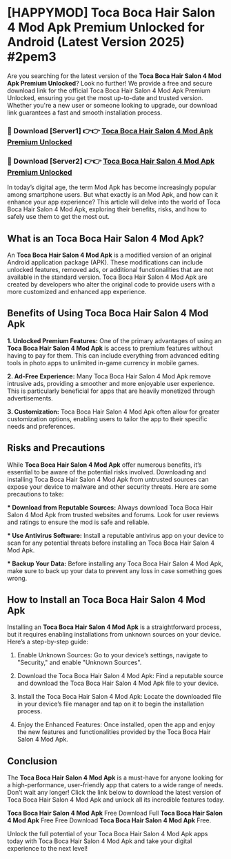# [HAPPYMOD] Toca Boca Hair Salon 4 Mod Apk Premium Unlocked for Android (Latest Version 2025) #2pem3

Are you searching for the latest version of the <strong>Toca Boca Hair Salon 4 Mod Apk Premium Unlocked</strong>? Look no further! We provide a free and secure download link for the official Toca Boca Hair Salon 4 Mod Apk Premium Unlocked, ensuring you get the most up-to-date and trusted version. Whether you're a new user or someone looking to upgrade, our download link guarantees a fast and smooth installation process.


<h3>🔴 Download [Server1] 👉👉 <a href="https://appsnew.pages.dev?q=Toca+Boca+Hair+Salon+4+Mod+Apk">Toca Boca Hair Salon 4 Mod Apk Premium Unlocked</a></h3>

<h3>🔴 Download [Server2] 👉👉 <a href="https://appsnew.pages.dev?q=Toca+Boca+Hair+Salon+4+Mod+Apk">Toca Boca Hair Salon 4 Mod Apk Premium Unlocked</a></h3>


In today’s digital age, the term Mod Apk has become increasingly popular among smartphone users. But what exactly is an Mod Apk, and how can it enhance your app experience? This article will delve into the world of Toca Boca Hair Salon 4 Mod Apk, exploring their benefits, risks, and how to safely use them to get the most out.


<h2>What is an Toca Boca Hair Salon 4 Mod Apk?</h2>

An <strong>Toca Boca Hair Salon 4 Mod Apk</strong> is a modified version of an original Android application package (APK). These modifications can include unlocked features, removed ads, or additional functionalities that are not available in the standard version. Toca Boca Hair Salon 4 Mod Apk are created by developers who alter the original code to provide users with a more customized and enhanced app experience.


<h2>Benefits of Using Toca Boca Hair Salon 4 Mod Apk</h2>

<strong> 1. Unlocked Premium Features:</strong> One of the primary advantages of using an <strong>Toca Boca Hair Salon 4 Mod Apk</strong> is access to premium features without having to pay for them. This can include everything from advanced editing tools in photo apps to unlimited in-game currency in mobile games.

<strong> 2. Ad-Free Experience:</strong> Many Toca Boca Hair Salon 4 Mod Apk remove intrusive ads, providing a smoother and more enjoyable user experience. This is particularly beneficial for apps that are heavily monetized through advertisements.

<strong> 3. Customization:</strong> Toca Boca Hair Salon 4 Mod Apk often allow for greater customization options, enabling users to tailor the app to their specific needs and preferences.


<h2>Risks and Precautions</h2>

While <strong>Toca Boca Hair Salon 4 Mod Apk</strong> offer numerous benefits, it’s essential to be aware of the potential risks involved. Downloading and installing Toca Boca Hair Salon 4 Mod Apk from untrusted sources can expose your device to malware and other security threats. Here are some precautions to take:

<strong> * Download from Reputable Sources:</strong> Always download Toca Boca Hair Salon 4 Mod Apk from trusted websites and forums. Look for user reviews and ratings to ensure the mod is safe and reliable.

<strong> * Use Antivirus Software:</strong> Install a reputable antivirus app on your device to scan for any potential threats before installing an Toca Boca Hair Salon 4 Mod Apk.

<strong> * Backup Your Data:</strong> Before installing any Toca Boca Hair Salon 4 Mod Apk, make sure to back up your data to prevent any loss in case something goes wrong.


<h2>How to Install an Toca Boca Hair Salon 4 Mod Apk</h2>

Installing an <strong>Toca Boca Hair Salon 4 Mod Apk</strong> is a straightforward process, but it requires enabling installations from unknown sources on your device. Here’s a step-by-step guide:

 1. Enable Unknown Sources: Go to your device’s settings, navigate to "Security," and enable "Unknown Sources".

 2. Download the Toca Boca Hair Salon 4 Mod Apk: Find a reputable source and download the Toca Boca Hair Salon 4 Mod Apk file to your device.

 3. Install the Toca Boca Hair Salon 4 Mod Apk: Locate the downloaded file in your device’s file manager and tap on it to begin the installation process.

 4. Enjoy the Enhanced Features: Once installed, open the app and enjoy the new features and functionalities provided by the Toca Boca Hair Salon 4 Mod Apk.


<h2><strong>Conclusion</strong></h2>

The <strong>Toca Boca Hair Salon 4 Mod Apk</strong> is a must-have for anyone looking for a high-performance, user-friendly app that caters to a wide range of needs. Don’t wait any longer! Click the link below to download the latest version of Toca Boca Hair Salon 4 Mod Apk and unlock all its incredible features today.

<strong>Toca Boca Hair Salon 4 Mod Apk</strong> Free Download Full <strong>Toca Boca Hair Salon 4 Mod Apk</strong> Free Free Download <strong>Toca Boca Hair Salon 4 Mod Apk</strong> Free.

Unlock the full potential of your Toca Boca Hair Salon 4 Mod Apk apps today with Toca Boca Hair Salon 4 Mod Apk and take your digital experience to the next level!